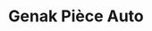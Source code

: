 ---
title: "Genak Pièce Auto"
url: /pont-saint-esprit/genak-piece-auto/
shop: pièces de voitures
---